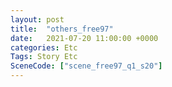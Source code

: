 ```yaml
---
layout: post
title:  "others_free97"
date:   2021-07-20 11:00:00 +0000
categories: Etc
Tags: Story Etc
SceneCode: ["scene_free97_q1_s20"]
---
```

